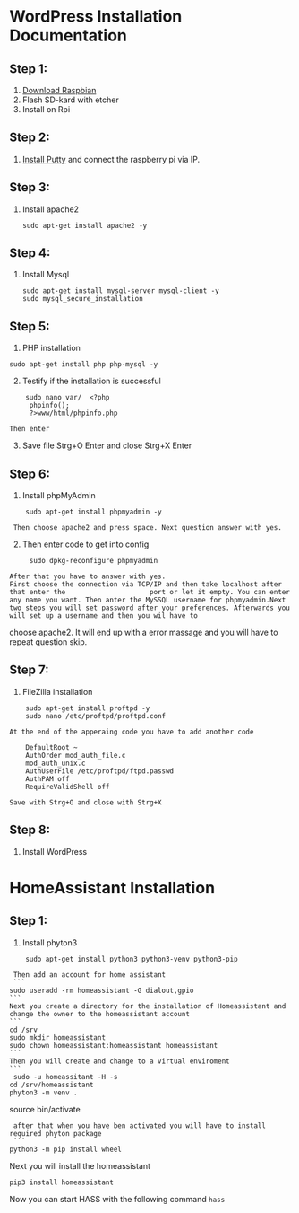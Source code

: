 # WordPress Installation Documentation


## Step 1:
1. [Download Raspbian](https://www.raspberrypi.org/downloads/raspbian/)
2. Flash SD-kard with etcher
3. Install on Rpi

## Step 2:
1. [Install Putty](https://www.chiark.greenend.org.uk/~sgtatham/putty/latest.html) and connect the raspberry pi via IP.

## Step 3:
1. Install apache2
   ```
   sudo apt-get install apache2 -y
   ```

## Step 4:
1. Install Mysql
   ```
   sudo apt-get install mysql-server mysql-client -y
   sudo mysql_secure_installation
   ```

## Step 5:
1. PHP installation
```
sudo apt-get install php php-mysql -y
```
2. Testify if the installation is successful
```
    sudo nano var/  <?php
     phpinfo();
     ?>www/html/phpinfo.php
```
    Then enter

3. Save file Strg+O Enter and close Strg+X Enter

## Step 6:
1. Install phpMyAdmin
```
    sudo apt-get install phpmyadmin -y
```
     Then choose apache2 and press space. Next question answer with yes.
2. Then enter code to get into config
```
     sudo dpkg-reconfigure phpmyadmin
```
    After that you have to answer with yes.
    First choose the connection via TCP/IP and then take localhost after that enter the                     port or let it empty. You can enter any name you want. Then anter the MySSQL username for phpmyadmin.Next two steps you will set password after your preferences. Afterwards you will set up a username and then you wil have to
choose apache2. It will end up with a error massage and you will have to repeat question skip.

## Step 7:
1. FileZilla installation
```
    sudo apt-get install proftpd -y
    sudo nano /etc/proftpd/proftpd.conf
```
    At the end of the apperaing code you have to add another code
```
    DefaultRoot ~
    AuthOrder mod_auth_file.c
    mod_auth_unix.c
    AuthUserFile /etc/proftpd/ftpd.passwd
    AuthPAM off
    RequireValidShell off
```
    Save with Strg+O and close with Strg+X

## Step 8:
1. Install WordPress

# HomeAssistant Installation

## Step 1:
1. Install phyton3
```
    sudo apt-get install python3 python3-venv python3-pip
```
     Then add an account for home assistant
     ```
    sudo useradd -rm homeassistant -G dialout,gpio
    ```
    Next you create a directory for the installation of Homeassistant and change the owner to the homeassistant account
    ```
    cd /srv
    sudo mkdir homeassistant
    sudo chown homeassistant:homeassistant homeassistant
    ```
    Then you will create and change to a virtual enviroment
    ```
     sudo -u homeassitant -H -s
    cd /srv/homeassistant
    phyton3 -m venv .
   source bin/activate
   ```
    after that when you have ben activated you will have to install required phyton package
    ```
   python3 -m pip install wheel
   ```
  Next you will install the homeassistant
  ```
  pip3 install homeassistant
  ```
Now you can start HASS with the following command
`hass`

